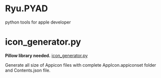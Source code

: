 # Ryu.PYAD
python tools for apple developer

# icon_generator.py
**Pillow library needed.**
[icon_generator.py](https://github.com/RyuSNes/Ryu.PYAD/blob/main/icon_generator.py)

Generate all size of Appicon files with complete AppIcon.appiconset folder and Contents.json file.
